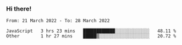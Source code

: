 ### Hi there!

<!--START_SECTION:waka-->

```text
From: 21 March 2022 - To: 28 March 2022

JavaScript   3 hrs 23 mins   ████████████░░░░░░░░░░░░░   48.11 %
Other        1 hr 27 mins    █████▒░░░░░░░░░░░░░░░░░░░   20.72 %
```

<!--END_SECTION:waka-->
